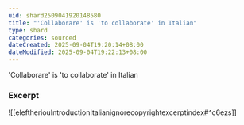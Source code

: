 ```yaml
---
uid: shard2509041920148580
title: "'Collaborare' is 'to collaborate' in Italian"
type: shard
categories: sourced
dateCreated: 2025-09-04T19:20:14+08:00
dateModified: 2025-09-04T19:22:13+08:00
---
```

'Collaborare' is 'to collaborate' in Italian
### Excerpt
![[eleftheriouIntroductionItalianignorecopyrightexcerptindex#^c6ezs]]